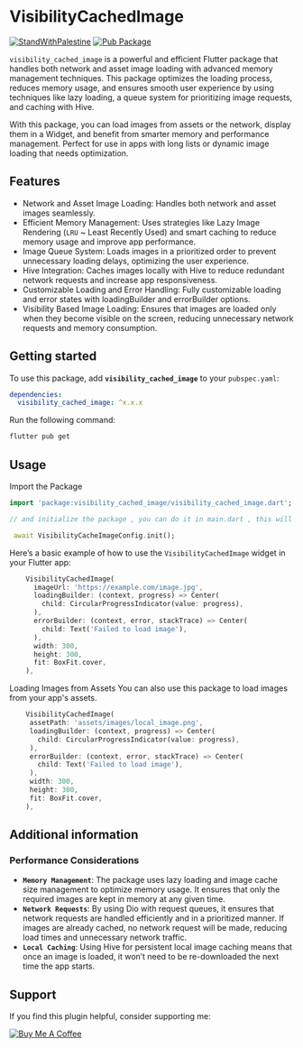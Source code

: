 # VisibilityCachedImage  

[![StandWithPalestine](https://raw.githubusercontent.com/TheBSD/StandWithPalestine/main/badges/StandWithPalestine.svg)](https://github.com/TheBSD/StandWithPalestine/blob/main/docs/README.md) [![Pub Package](https://img.shields.io/pub/v/visibility_cached_image.svg)](https://pub.dev/packages/visibility_cached_image)

`visibility_cached_image` is a powerful and efficient Flutter package that handles both network and asset image loading with advanced memory management techniques. This package optimizes the loading process, reduces memory usage, and ensures smooth user experience by using techniques like lazy loading, a queue system for prioritizing image requests, and caching with Hive.

With this package, you can load images from assets or the network, display them in a Widget, and benefit from smarter memory and performance management. Perfect for use in apps with long lists or dynamic image loading that needs optimization.

## Features  

- Network and Asset Image Loading: Handles both network and asset images seamlessly.
- Efficient Memory Management: Uses strategies like Lazy Image Rendering (`LRU` ~ Least Recently Used) and smart caching to reduce memory usage and improve app performance.
- Image Queue System: Loads images in a prioritized order to prevent unnecessary loading delays, optimizing the user experience.
- Hive Integration: Caches images locally with Hive to reduce redundant network requests and increase app responsiveness.
- Customizable Loading and Error Handling: Fully customizable loading and error states with loadingBuilder and errorBuilder options.
- Visibility Based Image Loading: Ensures that images are loaded only when they become visible on the screen, reducing unnecessary network requests and memory consumption.

## Getting started  

To use this package, add **`visibility_cached_image`** to your `pubspec.yaml`:  

```yaml  
dependencies:  
  visibility_cached_image: ^x.x.x  
```  

Run the following command:  

```bash  
flutter pub get  
```  

## Usage  

Import the Package

```dart
import 'package:visibility_cached_image/visibility_cached_image.dart';

// and initialize the package , you can do it in main.dart , this will initialize local storage 

 await VisibilityCacheImageConfig.init();

```

Here’s a basic example of how to use the `VisibilityCachedImage` widget in your Flutter app:  

```dart  
    VisibilityCachedImage(
      imageUrl: 'https://example.com/image.jpg',
      loadingBuilder: (context, progress) => Center(
        child: CircularProgressIndicator(value: progress),
      ),
      errorBuilder: (context, error, stackTrace) => Center(
        child: Text('Failed to load image'),
      ),
      width: 300,
      height: 300,
      fit: BoxFit.cover,
    ), 
```  

Loading Images from Assets
You can also use this package to load images from your app's assets.

```dart  
    VisibilityCachedImage(
     assetPath: 'assets/images/local_image.png',
     loadingBuilder: (context, progress) => Center(
       child: CircularProgressIndicator(value: progress),
     ),
     errorBuilder: (context, error, stackTrace) => Center(
       child: Text('Failed to load image'),
     ),
     width: 300,
     height: 300,
     fit: BoxFit.cover,
    ), 
```  

## Additional information  

### Performance Considerations  

- **`Memory Management`**: The package uses lazy loading and image cache size management to optimize memory usage. It ensures that only the required images are kept in memory at any given time.
- **`Network Requests`**: By using Dio with request queues, it ensures that network requests are handled efficiently and in a prioritized manner. If images are already cached, no network request will be made, reducing load times and unnecessary network traffic.  
- **`Local Caching`**: Using Hive for persistent local image caching means that once an image is loaded, it won’t need to be re-downloaded the next time the app starts.

## Support

If you find this plugin helpful, consider supporting me:

[![Buy Me A Coffee](https://www.buymeacoffee.com/assets/img/guidelines/download-assets-sm-1.svg)](https://buymeacoffee.com/is10vmust)
